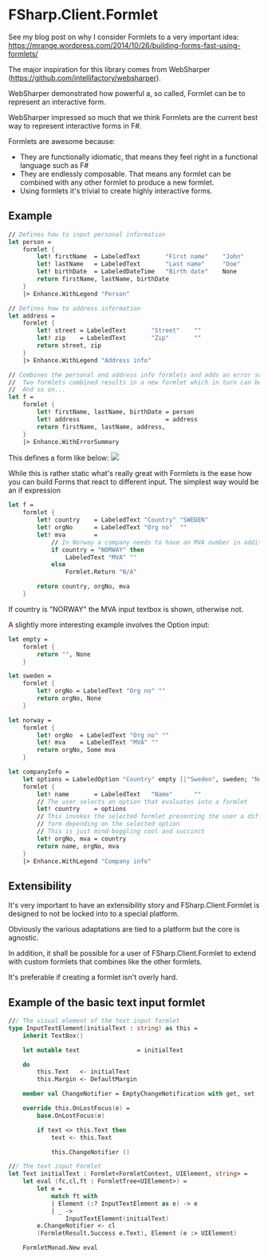 FSharp.Client.Formlet
=====================

See my blog post on why I consider Formlets to a very important idea: https://mrange.wordpress.com/2014/10/26/building-forms-fast-using-formlets/

The major inspiration for this library comes from WebSharper (https://github.com/intellifactory/websharper).

WebSharper demonstrated how powerful a, so called, Formlet can be to represent an interactive form.

WebSharper impressed so much that we think Formlets are the current best way to represent interactive forms in F#.

Formlets are awesome because:
* They are functionally idiomatic, that means they feel right in a functional language such as F#
* They are endlessly composable. That means any formlet can be combined with any other formlet to produce a new formlet.
* Using formlets it's trivial to create highly interactive forms.

Example
-------

```fsharp
// Defines how to input personal information
let person =
    formlet {
        let! firstName  = LabeledText       "First name"    "John"
        let! lastName   = LabeledText       "Last name"     "Doe"
        let! birthDate  = LabeledDateTime   "Birth date"    None
        return firstName, lastName, birthDate
    }
    |> Enhance.WithLegend "Person"

// Defines how to address information
let address =
    formlet {
        let! street = LabeledText       "Street"    ""
        let! zip    = LabeledText       "Zip"       ""
        return street, zip
    }
    |> Enhance.WithLegend "Address info"

// Combines the personal and address info formlets and adds an error summary
//  Two formlets combined results in a new formlet which in turn can be combined
//  And so on...
let f =
    formlet {
        let! firstName, lastName, birthDate = person
        let! address                        = address
        return firstName, lastName, address,
    }
    |> Enhance.WithErrorSummary

```

This defines a form like below:
<img src="media/simple_formlet.JPG" />


While this is rather static what's really great with Formlets is the ease
how you can build Forms that react to different input. The simplest way would
be an if expression

```fsharp
let f =
    formlet {
        let! country    = LabeledText "Country" "SWEDEN"
        let! orgNo      = LabeledText "Org no"  ""
        let! mva        =
            // In Norway a company needs to have an MVA number in addition to the OrgNo
            if country = "NORWAY" then
                LabeledText "MVA" ""
            else
                Formlet.Return "N/A"

        return country, orgNo, mva
    }
```

If country is "NORWAY" the MVA input textbox is shown, otherwise not.

A slightly more interesting example involves the Option input:

```fsharp
let empty =
    formlet {
        return "", None
    }

let sweden =
    formlet {
        let! orgNo = LabeledText "Org no" ""
        return orgNo, None
    }

let norway =
    formlet {
        let! orgNo  = LabeledText "Org no" ""
        let! mva    = LabeledText "MVA" ""
        return orgNo, Some mva
    }

let companyInfo =
    let options = LabeledOption "Country" empty [|"Sweden", sweden; "Norway", norway|]
    formlet {
        let! name       = LabeledText   "Name"      ""
        // The user selects an option that evaluates into a formlet
        let! country    = options
        // This invokes the selected formlet presenting the user a different
        // form depending on the selected option
        // This is just mind-boggling cool and succinct
        let! orgNo, mva = country
        return name, orgNo, mva
    }
    |> Enhance.WithLegend "Company info"
```



Extensibility
-------------

It's very important to have an extensibility story and FSharp.Client.Formlet is designed to not be locked into to a special platform.

Obviously the various adaptations are tied to a platform but the core is agnostic.

In addition, it shall be possible for a user of FSharp.Client.Formlet to extend with custom formlets that combines like the other formlets.

It's preferable if creating a formlet isn't overly hard.

Example of the basic text input formlet
---------------------------------------

```fsharp
/// The visual element of the text input formlet
type InputTextElement(initialText : string) as this =
    inherit TextBox()

    let mutable text                = initialText

    do
        this.Text   <- initialText
        this.Margin <- DefaultMargin

    member val ChangeNotifier = EmptyChangeNotification with get, set

    override this.OnLostFocus(e) =
        base.OnLostFocus(e)

        if text <> this.Text then
            text <- this.Text

            this.ChangeNotifier ()

/// The text input Formlet
let Text initialText : Formlet<FormletContext, UIElement, string> =
    let eval (fc,cl,ft : FormletTree<UIElement>) =
        let e =
            match ft with
            | Element (:? InputTextElement as e) -> e
            | _ ->
                InputTextElement(initialText)
        e.ChangeNotifier <- cl
        (FormletResult.Success e.Text), Element (e :> UIElement)

    FormletMonad.New eval

```